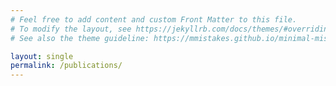 ```yaml
---
# Feel free to add content and custom Front Matter to this file.
# To modify the layout, see https://jekyllrb.com/docs/themes/#overriding-theme-defaults
# See also the theme guideline: https://mmistakes.github.io/minimal-mistakes/docs/quick-start-guide/

layout: single
permalink: /publications/
---
```


